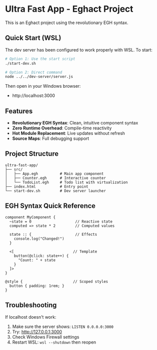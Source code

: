 # Ultra Fast App - Eghact Project

This is an Eghact project using the revolutionary EGH syntax.

## Quick Start (WSL)

The dev server has been configured to work properly with WSL. To start:

```bash
# Option 1: Use the start script
./start-dev.sh

# Option 2: Direct command
node ../../dev-server/server.js
```

Then open in your Windows browser:
- http://localhost:3000

## Features

- **Revolutionary EGH Syntax**: Clean, intuitive component syntax
- **Zero Runtime Overhead**: Compile-time reactivity
- **Hot Module Replacement**: Live updates without refresh
- **Source Maps**: Full debugging support

## Project Structure

```
ultra-fast-app/
├── src/
│   ├── App.egh          # Main app component
│   ├── Counter.egh      # Interactive counter
│   └── TodoList.egh     # Todo list with virtualization
├── index.html           # Entry point
└── start-dev.sh         # Dev server launcher
```

## EGH Syntax Quick Reference

```egh
component MyComponent {
  ~state = 0                    // Reactive state
  computed => state * 2         // Computed values
  
  state :: {                    // Effects
    console.log("Changed!")
  }
  
  <[                           // Template
    button(@click: state++) { 
      "Count: " + state 
    }
  ]>
}

@style {                       // Scoped styles
  button { padding: 1rem; }
}
```

## Troubleshooting

If localhost doesn't work:
1. Make sure the server shows: `LISTEN 0.0.0.0:3000`
2. Try: http://127.0.0.1:3000
3. Check Windows Firewall settings
4. Restart WSL: `wsl --shutdown` then reopen